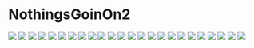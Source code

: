 # NothingsGoinOn2
![](img/2_ngon-0.png)
![](img/2_ngon-1.png)
![](img/2_ngon-2.png)
![](img/2_ngon-3.png)
![](img/2_ngon-4.png)
![](img/2_ngon-5.png)
![](img/2_ngon-6.png)
![](img/2_ngon-7.png)
![](img/2_ngon-8.png)
![](img/2_ngon-9.png)
![](img/2_ngon-10.png)
![](img/2_ngon-11.png)
![](img/2_ngon-12.png)
![](img/2_ngon-13.png)
![](img/2_ngon-14.png)
![](img/2_ngon-15.png)
![](img/2_ngon-16.png)
![](img/2_ngon-17.png)
![](img/2_ngon-18.png)
![](img/2_ngon-19.png)
![](img/2_ngon-20.png)
![](img/2_ngon-21.png)
![](img/2_ngon-22.png)
![](img/2_ngon-23.png)
